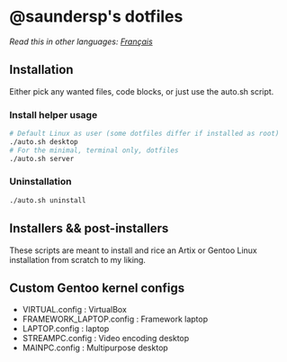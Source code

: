 # @saundersp's dotfiles

_Read this in other languages: [Français](README.fr.md)_

## Installation

Either pick any wanted files, code blocks, or just use the auto.sh script.

### Install helper usage

```bash
# Default Linux as user (some dotfiles differ if installed as root)
./auto.sh desktop
# For the minimal, terminal only, dotfiles
./auto.sh server
```

### Uninstallation

```bash
./auto.sh uninstall
```

## Installers && post-installers

These scripts are meant to install and rice an Artix or Gentoo Linux installation from scratch to my liking.

## Custom Gentoo kernel configs

- VIRTUAL.config : VirtualBox
- FRAMEWORK_LAPTOP.config : Framework laptop
- LAPTOP.config : laptop
- STREAMPC.config : Video encoding desktop
- MAINPC.config : Multipurpose desktop
